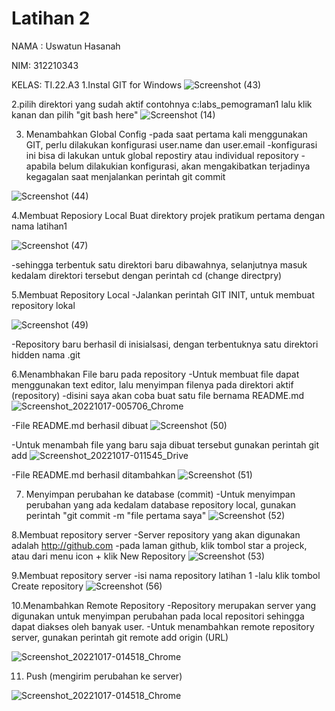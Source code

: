 # Latihan 2
NAMA : Uswatun Hasanah

NIM: 312210343

KELAS: TI.22.A3
1.Instal GIT for Windows
![Screenshot (43)](https://user-images.githubusercontent.com/115516474/196048215-92493a22-8ea6-44a2-8e08-3bb377a06607.png)


2.pilih direktori yang sudah aktif contohnya c:labs_pemograman1 lalu klik kanan dan pilih "git bash here"
![Screenshot (14)](https://user-images.githubusercontent.com/115516474/196048963-7154374b-649e-4b28-b56b-2d4860a68520.png)


3. Menambahkan Global Config 
-pada saat pertama kali menggunakan GIT, perlu dilakukan konfigurasi user.name dan user.email
-konfigurasi ini bisa di lakukan untuk global repostiry atau individual repository
-apabila belum dilakukian konfigurasi, akan mengakibatkan terjadinya kegagalan saat menjalankan perintah git commit

![Screenshot (44)](https://user-images.githubusercontent.com/115516474/196048820-d941206a-bf9b-45e1-be60-9dec6da56b7b.png)

4.Membuat Reposiory Local
Buat direktory projek pratikum pertama dengan nama latihan1

![Screenshot (47)](https://user-images.githubusercontent.com/115516474/196049957-008dfee1-302a-48fe-89d6-57c7f1bfe418.png)

-sehingga terbentuk satu direktori baru dibawahnya, selanjutnya masuk kedalam direktori tersebut dengan perintah cd (change directpry)


5.Membuat Repository Local
-Jalankan perintah GIT INIT, untuk membuat repository lokal

![Screenshot (49)](https://user-images.githubusercontent.com/115516474/196050423-d77c6ade-54a5-4fe2-b4a7-2fa6b2373442.png)

-Repository baru berhasil di inisialsasi, dengan terbentuknya satu direktori hidden nama .git


6.Menambhakan File baru pada repository
-Untuk membuat file dapat menggunakan text editor, lalu menyimpan filenya pada direktori aktif (repository)
-disini saya akan coba buat satu file bernama README.md
![Screenshot_20221017-005706_Chrome](https://user-images.githubusercontent.com/115516474/196050885-53c78d3d-a1be-4d00-b868-067a54ba7a98.jpg)

-File README.md berhasil dibuat
![Screenshot (50)](https://user-images.githubusercontent.com/115516474/196051163-4897c32d-3ab8-4714-a95e-399b9e852d30.png)

-Untuk menambah file yang baru saja dibuat tersebut gunakan perintah git add
![Screenshot_20221017-011545_Drive](https://user-images.githubusercontent.com/115516474/196051439-845a351d-b8b7-4d24-9671-abf8ea25b1a8.jpg)

-File README.md berhasil ditambahkan
![Screenshot (51)](https://user-images.githubusercontent.com/115516474/196051531-58e547f9-7ebe-4c91-bc21-2fef31902ab1.png)

7. Menyimpan perubahan ke database (commit)
-Untuk menyimpan perubahan yang ada kedalam database repository local, gunakan perintah "git commit -m "file pertama saya"
![Screenshot (52)](https://user-images.githubusercontent.com/115516474/196051938-2ab2a12d-d69a-4a28-ad30-966d91005864.png)

8.Membuat repository server
-Server repository yang akan digunakan adalah http://github.com
-pada laman github, klik tombol star a projeck, atau dari menu icon + klik New Repository
![Screenshot (53)](https://user-images.githubusercontent.com/115516474/196052189-7679a6a7-9a9d-4897-87f0-c943a8b9e888.png)

9.Membuat repository server
-isi nama repository latihan 1
-lalu klik tombol Create repository
![Screenshot (56)](https://user-images.githubusercontent.com/115516474/196052405-59e6e0ff-0eb2-478c-8aa3-c44601887de8.png)


10.Menambahkan Remote Repository 
-Repository merupakan server yang digunakan untuk menyimpan perubahan pada local repositori sehingga dapat diakses oleh banyak user. 
-Untuk menambahkan remote repository server, gunakan perintah git remote add origin (URL)

![Screenshot_20221017-014518_Chrome](https://user-images.githubusercontent.com/115516474/196053002-0ef115e3-6653-475e-90e5-5f8f77bed193.jpg)


11. Push (mengirim perubahan ke server)

![Screenshot_20221017-014518_Chrome](https://user-images.githubusercontent.com/115516474/196053107-48d20ace-5fba-407d-bfc6-8b25e9525d68.jpg)





